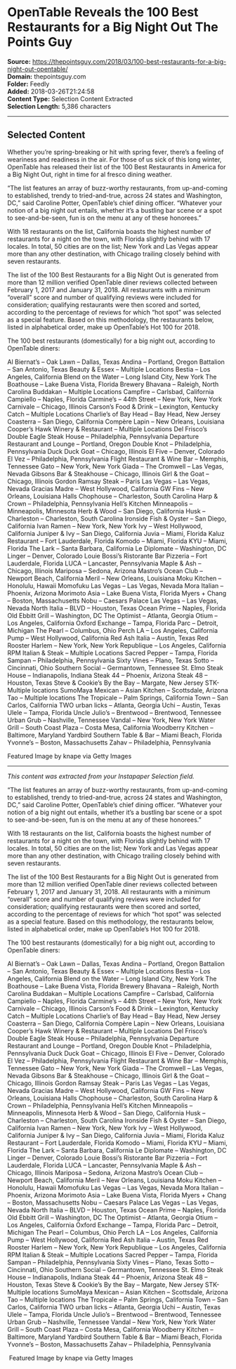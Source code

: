 # OpenTable Reveals the 100 Best Restaurants for a Big Night Out The Points Guy

**Source:** https://thepointsguy.com/2018/03/100-best-restaurants-for-a-big-night-out-opentable/  
**Domain:** thepointsguy.com  
**Folder:** Feedly  
**Added:** 2018-03-26T21:24:58  
**Content Type:** Selection Content Extracted  
**Selection Length:** 5,386 characters  


---

## Selected Content

Whether you’re spring-breaking or hit with spring fever, there’s a feeling of weariness and readiness in the air. For those of us sick of this long winter, OpenTable has released their list of the 100 Best Restaurants in America for a Big Night Out, right in time for al fresco dining weather.

“The list features an array of buzz-worthy restaurants, from up-and-coming to established, trendy to tried-and-true, across 24 states and Washington, DC,” said Caroline Potter, OpenTable’s chief dining officer. “Whatever your notion of a big night out entails, whether it’s a bustling bar scene or a spot to see-and-be-seen, fun is on the menu at any of these honorees.”

With 18 restaurants on the list, California boasts the highest number of restaurants for a night on the town, with Florida slightly behind with 17 locales. In total, 50 cities are on the list; New York and Las Vegas appear more than any other destination, with Chicago trailing closely behind with seven restaurants.

The list of the 100 Best Restaurants for a Big Night Out is generated from more than 12 million verified OpenTable diner reviews collected between February 1, 2017 and January 31, 2018. All restaurants with a minimum “overall” score and number of qualifying reviews were included for consideration; qualifying restaurants were then scored and sorted, according to the percentage of reviews for which “hot spot” was selected as a special feature. Based on this methodology, the restaurants below, listed in alphabetical order, make up OpenTable’s Hot 100 for 2018.

The 100 best restaurants (domestically) for a big night out, according to OpenTable diners:

Al Biernat’s – Oak Lawn – Dallas, Texas
Andina – Portland, Oregon
Battalion – San Antonio, Texas
Beauty & Essex – Multiple Locations
Bestia – Los Angeles, California
Blend on the Water – Long Island City, New York
The Boathouse – Lake Buena Vista, Florida
Brewery Bhavana – Raleigh, North Carolina
Buddakan – Multiple Locations
Campfire – Carlsbad, California
Campiello – Naples, Florida
Carmine’s – 44th Street – New York, New York
Carnivale – Chicago, Illinois
Carson’s Food & Drink – Lexington, Kentucky
Catch – Multiple Locations
Charlie’s of Bay Head – Bay Head, New Jersey
Coasterra – San Diego, California
Compère Lapin – New Orleans, Louisiana
Cooper’s Hawk Winery & Restaurant – Multiple Locations
Del Frisco’s Double Eagle Steak House – Philadelphia, Pennsylvania
Departure Restaurant and Lounge – Portland, Oregon
Double Knot – Philadelphia, Pennsylvania
Duck Duck Goat – Chicago, Illinois
El Five – Denver, Colorado
El Vez – Philadelphia, Pennsylvania
Flight Restaurant & Wine Bar – Memphis, Tennessee
Gato – New York, New York
Giada – The Cromwell – Las Vegas, Nevada
Gibsons Bar & Steakhouse – Chicago, Illinois
Girl & the Goat – Chicago, Illinois
Gordon Ramsay Steak – Paris Las Vegas – Las Vegas, Nevada
Gracias Madre – West Hollywood, California
GW Fins – New Orleans, Louisiana
Halls Chophouse – Charleston, South Carolina
Harp & Crown – Philadelphia, Pennsylvania
Hell’s Kitchen Minneapolis – Minneapolis, Minnesota
Herb & Wood – San Diego, California
Husk – Charleston – Charleston, South Carolina
Ironside Fish & Oyster – San Diego, California
Ivan Ramen – New York, New York
Ivy – West Hollywood, California
Juniper & Ivy – San Diego, California
Juvia – Miami, Florida
Kaluz Restaurant – Fort Lauderdale, Florida
Komodo – Miami, Florida
KYU – Miami, Florida
The Lark – Santa Barbara, California
Le Diplomate – Washington, DC
Linger – Denver, Colorado
Louie Bossi’s Ristorante Bar Pizzeria – Fort Lauderdale, Florida
LUCA – Lancaster, Pennsylvania
Maple & Ash – Chicago, Illinois
Mariposa – Sedona, Arizona
Mastro’s Ocean Club – Newport Beach, California
Meril – New Orleans, Louisiana
Moku Kitchen – Honolulu, Hawaii
Momofuku Las Vegas – Las Vegas, Nevada
Mora Italian – Phoenix, Arizona
Morimoto Asia – Lake Buena Vista, Florida
Myers + Chang – Boston, Massachusetts
Nobu – Caesars Palace Las Vegas – Las Vegas, Nevada
North Italia – BLVD – Houston, Texas
Ocean Prime – Naples, Florida
Old Ebbitt Grill – Washington, DC
The Optimist – Atlanta, Georgia
Otium – Los Angeles, California
Oxford Exchange – Tampa, Florida
Parc – Detroit, Michigan
The Pearl – Columbus, Ohio
Perch LA – Los Angeles, California
Pump – West Hollywood, California
Red Ash Italia – Austin, Texas
Red Rooster Harlem – New York, New York
Republique – Los Angeles, California
RPM Italian & Steak – Multiple Locations
Sacred Pepper – Tampa, Florida
Sampan – Philadelphia, Pennsylvania
Sixty Vines – Plano, Texas
Sotto – Cincinnati, Ohio
Southern Social – Germantown, Tennessee
St. Elmo Steak House – Indianapolis, Indiana
Steak 44 – Phoenix, Arizona
Steak 48 – Houston, Texas
Steve & Cookie’s By the Bay – Margate, New Jersey
STK- Multiple locations
SumoMaya Mexican – Asian Kitchen – Scottsdale, Arizona
Tao – Multiple locations
The Tropicale – Palm Springs, California
Town – San Carlos, California
TWO urban licks – Atlanta, Georgia
Uchi – Austin, Texas
Ulele – Tampa, Florida
Uncle Julio’s – Brentwood – Brentwood, Tennessee
Urban Grub – Nashville, Tennessee
Vandal – New York, New York
Water Grill – South Coast Plaza – Costa Mesa, California
Woodberry Kitchen – Baltimore, Maryland
Yardbird Southern Table & Bar – Miami Beach, Florida
Yvonne’s – Boston, Massachusetts
Zahav – Philadelphia, Pennsylvania

Featured Image by knape via Getty Images

---

*This content was extracted from your Instapaper Selection field.*

“The list features an array of buzz-worthy restaurants, from up-and-coming to established, trendy to tried-and-true, across 24 states and Washington, DC,” said Caroline Potter, OpenTable’s chief dining officer. “Whatever your notion of a big night out entails, whether it’s a bustling bar scene or a spot to see-and-be-seen, fun is on the menu at any of these honorees.”

With 18 restaurants on the list, California boasts the highest number of restaurants for a night on the town, with Florida slightly behind with 17 locales. In total, 50 cities are on the list; New York and Las Vegas appear more than any other destination, with Chicago trailing closely behind with seven restaurants.

The list of the 100 Best Restaurants for a Big Night Out is generated from more than 12 million verified OpenTable diner reviews collected between February 1, 2017 and January 31, 2018. All restaurants with a minimum “overall” score and number of qualifying reviews were included for consideration; qualifying restaurants were then scored and sorted, according to the percentage of reviews for which “hot spot” was selected as a special feature. Based on this methodology, the restaurants below, listed in alphabetical order, make up OpenTable’s Hot 100 for 2018.

The 100 best restaurants (domestically) for a big night out, according to OpenTable diners:

Al Biernat’s – Oak Lawn – Dallas, Texas
Andina – Portland, Oregon
Battalion – San Antonio, Texas
Beauty & Essex – Multiple Locations
Bestia – Los Angeles, California
Blend on the Water – Long Island City, New York
The Boathouse – Lake Buena Vista, Florida
Brewery Bhavana – Raleigh, North Carolina
Buddakan – Multiple Locations
Campfire – Carlsbad, California
Campiello – Naples, Florida
Carmine’s – 44th Street – New York, New York
Carnivale – Chicago, Illinois
Carson’s Food & Drink – Lexington, Kentucky
Catch – Multiple Locations
Charlie’s of Bay Head – Bay Head, New Jersey
Coasterra – San Diego, California
Compère Lapin – New Orleans, Louisiana
Cooper’s Hawk Winery & Restaurant – Multiple Locations
Del Frisco’s Double Eagle Steak House – Philadelphia, Pennsylvania
Departure Restaurant and Lounge – Portland, Oregon
Double Knot – Philadelphia, Pennsylvania
Duck Duck Goat – Chicago, Illinois
El Five – Denver, Colorado
El Vez – Philadelphia, Pennsylvania
Flight Restaurant & Wine Bar – Memphis, Tennessee
Gato – New York, New York
Giada – The Cromwell – Las Vegas, Nevada
Gibsons Bar & Steakhouse – Chicago, Illinois
Girl & the Goat – Chicago, Illinois
Gordon Ramsay Steak – Paris Las Vegas – Las Vegas, Nevada
Gracias Madre – West Hollywood, California
GW Fins – New Orleans, Louisiana
Halls Chophouse – Charleston, South Carolina
Harp & Crown – Philadelphia, Pennsylvania
Hell’s Kitchen Minneapolis – Minneapolis, Minnesota
Herb & Wood – San Diego, California
Husk – Charleston – Charleston, South Carolina
Ironside Fish & Oyster – San Diego, California
Ivan Ramen – New York, New York
Ivy – West Hollywood, California
Juniper & Ivy – San Diego, California
Juvia – Miami, Florida
Kaluz Restaurant – Fort Lauderdale, Florida
Komodo – Miami, Florida
KYU – Miami, Florida
The Lark – Santa Barbara, California
Le Diplomate – Washington, DC
Linger – Denver, Colorado
Louie Bossi’s Ristorante Bar Pizzeria – Fort Lauderdale, Florida
LUCA – Lancaster, Pennsylvania
Maple & Ash – Chicago, Illinois
Mariposa – Sedona, Arizona
Mastro’s Ocean Club – Newport Beach, California
Meril – New Orleans, Louisiana
Moku Kitchen – Honolulu, Hawaii
Momofuku Las Vegas – Las Vegas, Nevada
Mora Italian – Phoenix, Arizona
Morimoto Asia – Lake Buena Vista, Florida
Myers + Chang – Boston, Massachusetts
Nobu – Caesars Palace Las Vegas – Las Vegas, Nevada
North Italia – BLVD – Houston, Texas
Ocean Prime – Naples, Florida
Old Ebbitt Grill – Washington, DC
The Optimist – Atlanta, Georgia
Otium – Los Angeles, California
Oxford Exchange – Tampa, Florida
Parc – Detroit, Michigan
The Pearl – Columbus, Ohio
Perch LA – Los Angeles, California
Pump – West Hollywood, California
Red Ash Italia – Austin, Texas
Red Rooster Harlem – New York, New York
Republique – Los Angeles, California
RPM Italian & Steak – Multiple Locations
Sacred Pepper – Tampa, Florida
Sampan – Philadelphia, Pennsylvania
Sixty Vines – Plano, Texas
Sotto – Cincinnati, Ohio
Southern Social – Germantown, Tennessee
St. Elmo Steak House – Indianapolis, Indiana
Steak 44 – Phoenix, Arizona
Steak 48 – Houston, Texas
Steve & Cookie’s By the Bay – Margate, New Jersey
STK- Multiple locations
SumoMaya Mexican – Asian Kitchen – Scottsdale, Arizona
Tao – Multiple locations
The Tropicale – Palm Springs, California
Town – San Carlos, California
TWO urban licks – Atlanta, Georgia
Uchi – Austin, Texas
Ulele – Tampa, Florida
Uncle Julio’s – Brentwood – Brentwood, Tennessee
Urban Grub – Nashville, Tennessee
Vandal – New York, New York
Water Grill – South Coast Plaza – Costa Mesa, California
Woodberry Kitchen – Baltimore, Maryland
Yardbird Southern Table & Bar – Miami Beach, Florida
Yvonne’s – Boston, Massachusetts
Zahav – Philadelphia, Pennsylvania

 Featured Image by knape via Getty Images
